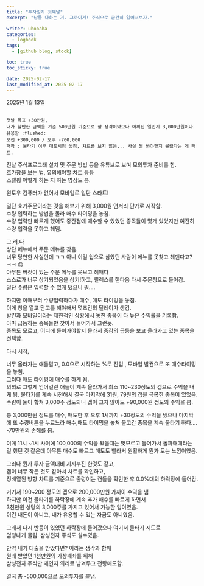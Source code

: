 ```yaml
---
title: "투자일지 첫째날"
excerpt: "남들 다하는 거. 그까이거! 주식으로 굳건히 일어서보자."

writer: uhooaha
categories:
  - logbook
tags:
  - [github blog, stock]

toc: true
toc_sticky: true

date: 2025-02-17
last_modified_at: 2025-02-17
---
```




  2025년 1월 13일  
  
  ```

  첫날 목표 +30만원,  
  내가 할만한 금액을 기준 500만원 기준으로 할 생각이었으나 어찌된 일인지 3,000만원이나 유용함 :flushed:  
  오전 +300,000 / 오후 -700,000  
  패착 : 물타기 이후 매도시점 놓침, 차트를 보지 않음... 사실 뭘 봐야할지 몰랐다는 게 팩트.

  ```
  


전날 주식프로그래 설치 및 주문 방법 등을 유튜브로 보며 모의투자 준비를 함.   
호가창을 보는 법, 유의해야할 차트 등등  
스캘핑 어떻게 하는 지 하는 영상도 봄.  

윈도우 컴퓨터가 없어서 모바일로 일단 스타트!

일단 호가주문이라는 것을 해보기 위해 3,000원 언저리 단가로 시작함.  
수량 입력하는 방법을 몰라 매수 타이밍을 놓침.  
수량 입력만 빠르게 했어도 중간점에 매수할 수 있었던 종목들이 몇개 있었지만 여전히 수량 입력을 못하고 헤맴.  

그.러.다  
상단 메뉴에서 주문 메뉴를 찾음.  
너무 당연한 사실인데 ㅋㅋ 아니 이걸 업으로 삼았던 사람이 메뉴를 못찾고 헤맨다고? ㅋㅋ :expressionless:  
아무튼 버젓이 있는 주문 메뉴를 못보고 헤매다   
스스로가 너무 상기되있음을 상기!하고, 릴렉스를 한다음 다시 주문창으로 들어감.  
일단 수량은 입력할 수 있게 됐으니 뭐….  

하지만 이때부터 수량입력하다가 매수, 매도 타이밍을 놓침.  
이게 창을 열고 닫고를 해야해서 몇초간의 딜레이가 생김.  
발컨과 모바일이라는 제한적인 상황에서 놓친 종목이 다 높은 수익률을 기록함.  
아마 급등하는 종목들만 찾아서 들어가서 그런듯.  
종목도 모르고, 어디에 들어가야할지 몰라서 증감의 급등을 보고 올라가고 있는 종목을 선택함.  

다시 시작,    

너무 올라가는 애들말고, 0.0으로 시작하는 %로 진입 , 모바일 발컨으로 또 매수타이밍을 놓침.  
그러다 매도 타이밍에 매수를 하게 됨.  
의외로 그렇게 얻어걸린 애들이 계속 올라가서 최소 110~230정도의 갭으로 수익을 내게 됨. 
물타기를 계속 시전해서 결국 마지막에 31원, 79원의 갭을 극복한  종목이 있었음.  
수량이 둘이 합쳐 3,000주 정도되니 갭이 크지 않아도 +90,000원 정도의 수익을 봄.   

총 3,000만원 정도를 매수, 매도한 후 오후 1시까지 +30정도의 수익을 냈으나 마지막에 또 수량버튼을 누르느라 매수,매도 타이밍을 놓쳐 물고간 종목을 계속 물타기 하다…. -70만원의 손해를 봄.  

이게 11시 ~1시 사이에 100,000의 수익을 봤을때는 멋모르고 들어가서 돌파매매라는 걸 했던 것 같은데 아무튼 매수도 빠르고 매도도 빨라서 원활하게 뭔가 도는 느낌이였음.  

그러다 뭔가 투자 금액대비 지지부진 한것도 같고,  
갭이 너무 작은 것도 같아서 차트를 확인하고,  
정배열된 방향 차트를 기준으로 출렁이는 캔들을 확인한 후 0.0%대의 하락장에 들어감.  

거기서 190~200 정도의 갭으로 200,000만원 가까이 수익을 냄  
하지만 이건 물타기를 하락장에 계속 추가 매수를 빠르게 하면서  
3천만원 상당의 3,000주를 가지고 있어서 가능한 일이였음.  
이건 내돈이 아니고, 내가 유용할 수 있는 자금도 아니였음.  

그래서 다시 반등이 있었던 하락장에 들어갔으나 여기서 물타기 시도로  
엄청나게 물림. 삼성전자 주식도 실수였음.  

만약 내가 대출을 받았다면? 이라는 생각과 함께  
원래 받았던 1천만원의 가상계좌를 위해  
삼성전자 주식만 왜인지 의리로 남겨두고 전량매도함.  

결국 총 -500,000으로 모의투자를 끝냄.  
